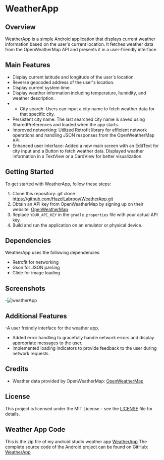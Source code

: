 # WeatherApp

## Overview
WeatherApp is a simple Android application that displays current weather information based on the user's current location. It fetches weather data from the OpenWeatherMap API and presents it in a user-friendly interface.

## Main Features
- Display current latitude and longitude of the user's location.
- Reverse geocoded address of the user's location.
- Display current system time.
- Display weather information including temperature, humidity, and weather description.
- - City search: Users can input a city name to fetch weather data for that specific city.
- Persistent city name: The last searched city name is saved using SharedPreferences and loaded when the app starts.
- Improved networking: Utilized Retrofit library for efficient network operations and handling JSON responses from the OpenWeatherMap API.
- Enhanced user interface: Added a new main screen with an EditText for city input and a Button to fetch weather data. Displayed weather information in a TextView or a CardView for better visualization.

## Getting Started
To get started with WeatherApp, follow these steps:

1. Clone this repository:
git clone https://github.com/HazelLabrooy/WeatherApp.git
2. Obtain an API key from OpenWeatherMap by signing up on their website: [OpenWeatherMap](https://openweathermap.org/)
3. Replace `YOUR_API_KEY` in the `gradle.properties` file with your actual API key.
4. Build and run the application on an emulator or physical device.

## Dependencies
WeatherApp uses the following dependencies:
- Retrofit for networking
- Gson for JSON parsing
- Glide for image loading

## Screenshots
-![weatherApp](https://github.com/HazelLabrooy/WeatherApp/assets/158300148/3980249c-740c-47e9-bb81-0e65497c77c4)


## Additional Features
-A user freindly interface for the weather app.
- Added error handling to gracefully handle network errors and display appropriate messages to the user.
- Implemented loading indicators to provide feedback to the user during network requests.

## Credits
- Weather data provided by OpenWeatherMap: [OpenWeatherMap](https://openweathermap.org/)

## License
This project is licensed under the MIT License - see the [LICENSE](LICENSE.txt) file for details.

## Weather App Code
This is the zip file of my android studio weather app [WeatherApp](https://github.com/HazelLabrooy/WeatherApp/blob/main/WeatherInformation.zip)
The complete source code of the Android project can be found on GitHub: [WeatherApp](https://github.com/yourusername/WeatherApp)


